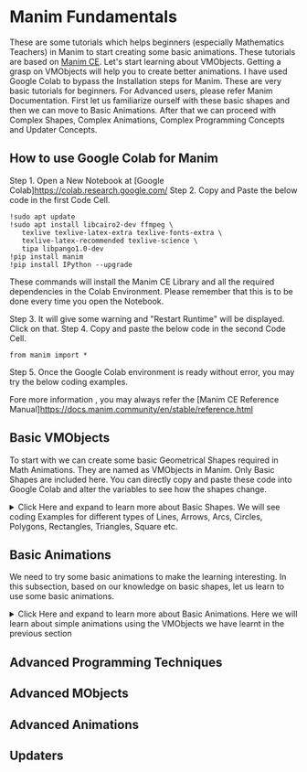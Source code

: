 # Manim Fundamentals
These are some tutorials which helps beginners (especially Mathematics Teachers) in Manim to start creating some basic animations. These tutorials are based on [Manim CE](https://docs.manim.community/).
Let's start learning about VMObjects. Getting a grasp on VMObjects will help you to create better animations. I have used Google Colab to bypass the Installation steps for Manim. These are very basic tutorials for beginners. For Advanced users, please refer Manim Documentation. First let us familiarize ourself with these basic shapes and then we can move to Basic Animations. After that we can proceed with Complex Shapes, Complex Animations, Complex Programming Concepts and Updater Concepts.

## How to use Google Colab for Manim
 Step 1. Open a New Notebook at [Google Colab]https://colab.research.google.com/
 Step 2. Copy and Paste the below code in the first Code Cell.
 ```
!sudo apt update
!sudo apt install libcairo2-dev ffmpeg \
    texlive texlive-latex-extra texlive-fonts-extra \
    texlive-latex-recommended texlive-science \
    tipa libpango1.0-dev
!pip install manim
!pip install IPython --upgrade
```

These commands will install the Manim CE Library and all the required dependencies in the Colab Environment. Please remember that this is to be done every time you open the Notebook.

Step 3. It will give some warning and "Restart Runtime" will be displayed. Click on that.
Step 4. Copy and paste the below code in the second Code Cell.

```
from manim import *
```
Step 5. Once the Google Colab environment is ready without error, you may try the below coding examples.

Fore more information , you may always refer the [Manim CE Reference Manual]https://docs.manim.community/en/stable/reference.html 

## Basic VMObjects
To start with we can create some basic Geometrical Shapes required in Math Animations. They are named as VMObjects in Manim. Only Basic Shapes are included here. You can directly copy and paste these code into Google Colab and alter the variables to see how the shapes change.

<details>
<summary> Click Here and expand to learn more about Basic Shapes. We will see coding Examples for different types of Lines, Arrows, Arcs, Circles, Polygons, Rectangles, Triangles, Square etc. </summary>
    
## 1. Lines
### Example 1

```css
    \\code for coloring
%%manim -qm -v WARNING LineExample1

class LineExample1(Scene):
    def construct(self):

      line1=Line(1*RIGHT,1*LEFT)
      self.add(line1)
```
![LineExample1](https://github.com/sajanpphilip/manim_fundamentals/assets/104676396/b68b6967-39f1-4bab-9108-d8f3c684f441)

### Example 2

```
%%manim -qm -v WARNING LineExample2

class LineExample2(Scene):
    def construct(self):

      line1=Line([0,0,0], [2,2,2])
      self.add(line1)
```
![LineExample2](https://github.com/sajanpphilip/manim_fundamentals/assets/104676396/7e5cb674-9814-453e-9c4c-99f7b7b38442)


### Example 3

```
%%manim -qm -v WARNING LineExample3

class LineExample3(Scene):
    def construct(self):

      dot1=Dot(UP)
      dot2=Dot(DOWN)
      line=Line(dot1,dot2)
      self.add(dot1,dot2,line)
```
![LineExample3](https://github.com/sajanpphilip/manim_fundamentals/assets/104676396/5cdab846-394f-4ef9-8405-91a865306b88)

### Exampele 4

```
%%manim -qm -v WARNING LineExample4

class LineExample4(Scene):
    def construct(self):

      circle1=Circle(radius=1).move_to(2*RIGHT)
      circle2=Circle(radius=2).move_to(2*LEFT)
      line=Line(circle1.get_center(),circle2.get_center())
      self.add(circle1,circle2,line)

````
![LineExample4](https://github.com/sajanpphilip/manim_fundamentals/assets/104676396/ed76c834-1b85-465c-824c-5889a85b61c1) 

### Line Example 5

```
%%manim -qm -v WARNING LineExample5

class LineExample5(Scene):
    def construct(self):

      dot1=Dot(UP)
      dot2=Dot(DOWN)
      dot3=Dot(2*RIGHT, color = RED)
      line=Line(dot1,dot2)
      proj_point = line.get_projection(dot3.get_center()) # dot3.get_center() is used to get the exact coordinate
      dot4= Dot(proj_point, color = RED)
      proj_line = Line(dot3.get_center(),proj_point, color = BLUE)
      self.add(dot1,dot2,dot3,dot4,line,proj_line)

```
![Example 5](https://github.com/sajanpphilip/manim_fundamentals/assets/104676396/21e0fcf9-86ce-4695-85fb-a5bf6f903341)

### Line Example 6

```
%%manim -qm -v WARNING LineExample6

class LineExample6(Scene):
    def construct(self):

      square1=Square(side_length = 2.0, color = RED).shift(2*RIGHT)
      square2=Square(side_length = 1.0, color = BLUE).shift(2*LEFT)
      line=Line(square1.get_corner(UR),square2.get_edge_center(DOWN))
      self.add(square1,square2,line)

```
![Example 6](https://github.com/sajanpphilip/manim_fundamentals/assets/104676396/f116f199-1068-4a47-a952-7cc6b874e575)


### Line Example 7

```
%%manim -qm -v WARNING LineExample7

class LineExample7(Scene):
    def construct(self):

      line1 = Line()
      line2 = Line()
      line3 = Line()
      line4 = Line()
      lines = VGroup(line1, line2, line3, line4).arrange(DOWN, buff=1)
      self.add(lines)
```
![Example 7](https://github.com/sajanpphilip/manim_fundamentals/assets/104676396/8fe125c1-6977-4400-873d-eec82a8b3dc0)

### Line Example 8

```
%%manim -qm -v WARNING LineExample8

class LineExample8(Scene):
    def construct(self):

      line1 = Line(color = PURPLE, stroke_width = 40)
      line2 = Line(color = BLUE_D, stroke_width = 40)
      line3 = Line(color = BLUE_C,stroke_width = 40)
      line4 = Line(color = GREEN_D, stroke_width = 40)
      line5 = Line(color = YELLOW_C, stroke_width = 40)
      line6 = Line(color = GOLD, stroke_width = 40)
      line7 = Line (color = RED, stroke_width = 40)
      lines = VGroup(line1, line2, line3, line4, line5, line6,line7).arrange(DOWN, buff = 0.4)
      self.add(lines)
```
![Example 8](https://github.com/sajanpphilip/manim_fundamentals/assets/104676396/cc53d50d-4941-4561-84e6-14995338ff25)

  
## 1.1 Dashed Lines
### Example 1
```
%%manim -qm -v WARNING DashedLineExample1 

class DashedLineExample1(Scene):
    def construct(self):

      dashed_line1 = DashedLine(2*UL, 2*UR)
      dashed_line2 = DashedLine(2*LEFT, 2*RIGHT, dash_length = 0.5)      
      dashed_line3 = DashedLine(2*DL, 2*DR, dash_length = 0.5, dashed_ratio = 0.9)
      dashed_line4 = DashedLine(dashed_line1.get_end(),dashed_line2.get_start())
      dashed_line5 = DashedLine(dashed_line2.get_last_handle(), dashed_line3.get_first_handle())


      self.add(dashed_line1, dashed_line2, dashed_line3,dashed_line4, dashed_line5)
```
![Dashed_Line Example 1](https://github.com/sajanpphilip/manim_fundamentals/assets/104676396/d7ad2f0e-84c3-4067-a67b-00f01f8bb477)





## 1.2 Arrow
### Example 1 

```
%%manim -qm -v WARNING ArrowExample1 

class ArrowExample1(Scene):
   def construct(self):

      arrow1 = Arrow(stroke_width=5, buff=0.1, max_tip_length_to_length_ratio=0.1, max_stroke_width_to_length_ratio=5, start=UL, end = UR, color = RED)
      arrow2 = Arrow(stroke_width=10, buff=0.2, max_tip_length_to_length_ratio=0.25, max_stroke_width_to_length_ratio=10, start = LEFT, end = RIGHT, color = BLUE)
      arrow3 = Arrow(stroke_width=20, buff=0.4, max_tip_length_to_length_ratio=0.5, max_stroke_width_to_length_ratio=20, start = DL, end = DR, color = GREEN)
      

      self.add(arrow1, arrow2, arrow3)
```
![Arrow](https://github.com/sajanpphilip/manim_fundamentals/assets/104676396/3368c97b-2071-494f-b016-d4a383bc73a6)

## 1.3 Double Arrow
### Example 1
```
%%manim -qm -v WARNING DoubleArrowExample1 

class DoubleArrowExample1(Scene):
   def construct(self):

      double_arrow1 = DoubleArrow(stroke_width=5, buff=0.1, max_tip_length_to_length_ratio=0.1, max_stroke_width_to_length_ratio=5, start=UL, end = UR, color = RED)
      double_arrow2 = DoubleArrow(stroke_width=10, buff=0.2, max_tip_length_to_length_ratio=0.25, max_stroke_width_to_length_ratio=10, start = LEFT, end = RIGHT, color = BLUE)
      double_arrow3 = DoubleArrow(stroke_width=20, buff=0.4, max_tip_length_to_length_ratio=0.5, max_stroke_width_to_length_ratio=20, start = DL, end = DR, color = GREEN)
      

      self.add(double_arrow1, double_arrow2, double_arrow3)
```
![doublearrow](https://github.com/sajanpphilip/manim_fundamentals/assets/104676396/c719d7e1-659b-4ce9-bd99-a436b57cfb15)

## 1.4 Tangent Line
### Example 1

```
%%manim -qm -v WARNING TangentLineExample1 

class TangentLineExample1(Scene):
    def construct(self):
      
        circle = Circle(radius=3)
        line_1 = TangentLine(circle, alpha = 0.0, length = 5, color=RED) 
        line_2 = TangentLine(circle, alpha = 0.25, length = 5, color=BLUE)
        line_3 = TangentLine(circle, alpha = 0.5, length = 5, color = GREEN) 
        line_4 = TangentLine(circle, alpha = 0.75, length = 5, color = YELLOW) 

        self.add(circle, line_1, line_2, line_3, line_4)
```
![Tangent Line](https://github.com/sajanpphilip/manim_fundamentals/assets/104676396/86620eaa-be69-4dec-8cdc-73d973daa0c7)

## 2. Arc
### Example 1

```
%%manim -qm -v WARNING ArcExample1 

class ArcExample1(Scene):
    def construct(self):
        arc1 = Arc(radius=1.0, start_angle=0, angle = 3*PI/4.0, num_components=15, arc_center=2*RIGHT)
        line1= Line(arc1.get_center(), arc1.get_start(), color = YELLOW)
        line2 = Line(arc1.get_center(), arc1.get_end(), color = BLUE)
        

        self.add(arc1,line1, line2)
```

![arc](https://github.com/sajanpphilip/manim_fundamentals/assets/104676396/ca1b96ce-5df2-4569-914d-ea4757d1b76a)

## 2.1 Circle
### Example 1

```
%%manim -qm -v WARNING CircleExample1

class CircleExample1(Scene):
    def construct(self):
      
        circle_1 = Circle(radius=1.0, color = BLUE).move_to(2*RIGHT)
        circle_2 = Circle(radius=1.5, color=RED).next_to(circle_1, buff=0.5)
        circle_3 = Circle(radius=1.0, color=GOLD, fill_opacity=0.5)
        circle_4 = Circle(radius = 0.5, color = WHITE)
        circle_5 = Circle(radius = 0.5, color = GREEN)
        circle_6 = Circle(radius = 0.5, color = PURPLE)
        circle_7 = Circle.from_three_points(2*LEFT,2*DOWN,1*LEFT)
        circ_group = Group(circle_4, circle_5, circle_6).arrange(buff=0.5).move_to(2*UP)


        self.add(circle_1, circle_2, circle_3, circle_4, circ_group, circle_7)
```
![circle](https://github.com/sajanpphilip/manim_fundamentals/assets/104676396/a866d6ff-8538-4edb-80ae-b421a4167b31)

### Example 2

```
%%manim -qm -v WARNING CircleExample2

class CircleExample2(Scene):
    def construct(self):
      
        circle_1 = Circle(radius=3.0, color = BLUE).move_to(2*RIGHT)
        p1 = circle_1.point_at_angle(PI/2.0)
        p2 = circle_1.point_at_angle(3*PI/2.0)
        p3 = circle_1.point_at_angle(PI)
        p4 = circle_1.point_at_angle(0)
        line1 = Line(p1,p2, color = RED)
        line2 = Line(p3,p4, color = GREEN)

        self.add(circle_1, line1, line2)
```
![circle 2](https://github.com/sajanpphilip/manim_fundamentals/assets/104676396/a1b05d9e-69d3-4b83-a1fa-7ad3d5f157c3)

### Example 3

```
%%manim -qm -v WARNING CircleExample3

class CircleExample3(Scene):
    def construct(self):

      triangle1 = Triangle (color = RED).move_to(5*LEFT)
      circle_1 = Circle(color = WHITE).surround(triangle1,buffer_factor=1.5)
      triangle2 = Triangle (color= BLUE).move_to(2*LEFT)
      circle_2 = Circle(color = GREEN).surround(triangle2,buffer_factor = 0.25)
      line = Line(0.5*LEFT, 0.5*RIGHT)
      circle_3 = Circle(color = GOLD).surround(line)
      square1 = Square(side_length=1.0).move_to(2*RIGHT)
      circle_4 = Circle(color = BLUE).surround(square1,buffer_factor=1.5)
      square2 = Square(side_length=1.0).move_to(5*RIGHT)
      circle_5 = Circle(color = YELLOW).surround(square2,buffer_factor=0.25)

      self.add(triangle1, triangle2, line, square1, square2, circle_1, circle_2, circle_3, circle_4, circle_5)
```

![circle 3](https://github.com/sajanpphilip/manim_fundamentals/assets/104676396/a75c12eb-0d9a-4794-9770-aba775b65f01)
## 2.2 Ellipse

### Example 1
```
%%manim -qm -v WARNING EllipseExample1

class EllipseExample1(Scene):
    def construct(self):
        ellipse_1 = Ellipse(width=2.0, height=4.0, color=RED,).move_to(2*LEFT)
        ellipse_2 = Ellipse(width=4.0, height=3.0, color=BLUE, fill_color= BLUE, fill_opacity = 0.5).move_to(2*UR)
        
        self.add(ellipse_1,ellipse_2)
```
![ellipse example](https://github.com/sajanpphilip/manim_fundamentals/assets/104676396/4cfd6599-b383-417b-88ed-1e875a07c8ba)


## 2.3 ArcBetweenPoints

### Example 1
```
%%manim -qm -v WARNING ArcBetweenPointsExample1

class ArcBetweenPointsExample1(Scene):
    def construct(self):
      arc1=ArcBetweenPoints(start = 2.0*RIGHT, end = 2.0*UP, stroke_color = RED, stroke_width = 2.0)
      arc2=ArcBetweenPoints(start = 3.0*LEFT, end = ORIGIN, stroke_color = BLUE)
      arc3=ArcBetweenPoints(start = 1.0*UP, end = 1.0*LEFT,radius=7.0, color = GREEN)
      arc4 = ArcBetweenPoints(start = 1*RIGHT, end = 2.5*UP, angle = 3.14, color = PURPLE)
      self.add(arc1,arc2,arc3,arc4)
```

![arcpoints](https://github.com/sajanpphilip/manim_fundamentals/assets/104676396/f3d75bdf-18e8-4929-8f71-292b6df00067)

## 2.4 CurvedArrow

### Example 1
```
%%manim -qm -v WARNING CurvedArrowExample1

class CurvedArrowExample1(Scene):
   def construct(self):

      c_arrow1 = CurvedArrow(stroke_width=5,start_point=UL, end_point = UR, color = RED)
      c_arrow2 = CurvedArrow(stroke_width=10,start_point = LEFT, end_point = RIGHT, color = BLUE)
      c_arrow3 = CurvedArrow(stroke_width=20, start_point = DL, end_point = DR, color = GREEN)


      self.add(c_arrow1, c_arrow2, c_arrow3)
```
![carrow](https://github.com/sajanpphilip/manim_fundamentals/assets/104676396/e3a2339e-3596-4cc9-b0b7-f245e738a7af)

## 2.5 CurvedDoubleArrow

```
%%manim -qm -v WARNING CurvedDoubleArrowExample1

class CurvedDoubleArrowExample1(Scene):
   def construct(self):

      cd_arrow1 = CurvedDoubleArrow(stroke_width=5,start_point=UL, end_point = UR, color = RED)
      cd_arrow2 = CurvedDoubleArrow(stroke_width=10,start_point = LEFT, end_point = RIGHT, color = BLUE)
      cd_arrow3 = CurvedDoubleArrow(stroke_width=20, start_point = DL, end_point = DR, color = GREEN)


      self.add(cd_arrow1, cd_arrow2, cd_arrow3)
```

 ![cdarrow](https://github.com/sajanpphilip/manim_fundamentals/assets/104676396/042a7ed8-7deb-4715-ab09-99f60da52e8b)

 ## 2.6 Annulus
 ```
%%manim -qm -v WARNING AnnulusExample1

class AnnulusExample1(Scene):
    def construct(self):

        annulus_1 = Annulus(inner_radius=1, outer_radius=2).shift(1*UL)
        annulus_2 = Annulus(inner_radius=0.5, outer_radius=0.9, color=RED, fill_opacity = 0.5, stroke_width=3).next_to(annulus_1, RIGHT)
        
        self.add(annulus_1, annulus_2)

```
![annulus](https://github.com/sajanpphilip/manim_fundamentals/assets/104676396/a6d6d1a8-cc4c-4bb6-8eb8-397adc16a19e)


## 2.7  Dot

```
%%manim -qm -v WARNING DotExample1

class DotExample1(Scene):
    def construct(self):

        dot1 = Dot(point=2*LEFT, radius=0.1, stroke_width=2, fill_opacity=0.5, color=BLUE)
        dot2 = Dot(point = 2*RIGHT, color = GREEN)
        l_dot3 = LabeledDot(Text("ii", color=BLUE))
        l_dot4 = LabeledDot(Text("3", color = WHITE, font_size = 15), radius = 0.2, fill_opacity = 0.5).next_to(dot1)
        l_dot5 = LabeledDot(MathTex("x", color = GOLD)).next_to(dot2)
        a_dot6 = AnnotationDot(radius = 1.0, stroke_width = 2, stroke_color = RED, fill_color = RED, fill_opacity=0.2)
        

        
        self.add(dot1,dot2,l_dot3,l_dot4, l_dot5, a_dot6)
```
![dot](https://github.com/sajanpphilip/manim_fundamentals/assets/104676396/8b81bc6e-d309-4da4-8840-598a4dcd9c14)

## 3. Polygram
```
%%manim -qm -v WARNING PolygramExample

class PolygramExample(Scene):
    def construct(self):

      polygram = Polygram([[0, 2, 0],[1, 3, 1], [3, -1, 0], [3, -1, 0],[1, 2, 3],[2, -3, 2]],
                            [[-1, -1, 2],[1, -3, 2],[2, -1, 2]],color = RED)

      self.add(polygram)
```

![polygram](https://github.com/sajanpphilip/manim_fundamentals/assets/104676396/8032e274-4d53-441e-9646-6bd3c8e8cd31)

## 3.1 Regular Polygram
```%%manim -qm -v WARNING RegularPolygramExample

class RegularPolygramExample(Scene):
    def construct(self):
        pentagram = RegularPolygram(5, radius=2)
        hexagram = RegularPolygram(6, radius = 2.5, density = 2, start_angle=3*PI/4.0, color = RED).next_to(pentagram)
        decagram = RegularPolygram(10, radius = 2.5, density = 4, start_angle=PI/4.0, color = GREEN).next_to(pentagram, LEFT)
        
        self.add(pentagram, hexagram, decagram)
```
![regpolygram](https://github.com/sajanpphilip/manim_fundamentals/assets/104676396/ff0f3ed4-3d00-4965-b729-caef190c3c20)

## 3.2 Polygon
```
%%manim -qm -v WARNING PolygonExample

class PolygonExample(Scene):
    def construct(self):

      polygon = Polygon([0, 2, 0],[1,3,1], [3, -1, 0], [3, -1, 0],[1, 1, 3],[2, -3,2 ],color = RED)

      self.add(polygon)
```
![polygon](https://github.com/sajanpphilip/manim_fundamentals/assets/104676396/b5dee489-edc3-4378-a6ce-e2390eaed29a)

## 3.3 Regular Polygon

```
%%manim -qm -v WARNING RegularPolygonExample

class RegularPolygonExample(Scene):
    def construct(self):
        poly_1 = RegularPolygon(n=6)
        poly_2 = RegularPolygon(n=6, start_angle=30*DEGREES, color=GREEN, radius = 2).next_to(poly_1, LEFT)
        poly_3 = RegularPolygon(n=10, color=RED, radius = 1.5, fill_color = GOLD, fill_opacity = 0.5).next_to(poly_1, RIGHT)

        self.add(poly_1,poly_2,poly_3)
```
![regpolygon](https://github.com/sajanpphilip/manim_fundamentals/assets/104676396/740ca596-2d79-4d5c-b635-d89cbe322384)

## 3.4 Triangle
```
%%manim -qm -v WARNING TriangleExample

class TriangleExample(Scene):
    def construct(self):
        triangle_1 = Triangle()
        triangle_2 = Triangle(color=RED, fill_color = RED, fill_opacity = 0.5, stroke_color = WHITE, stroke_width = 5.0).scale(2).rotate(45*DEGREES).next_to(triangle_1)
        self.add(triangle_1, triangle_2)
```

![triangle](https://github.com/sajanpphilip/manim_fundamentals/assets/104676396/a344eb16-734e-4b7e-b073-72293746f401)

## 3.5 Rectangle

```
%%manim -qm -v WARNING RectangleExample

class RectangleExample(Scene):
    def construct(self):

        rect1 = Rectangle(width=4.0, height=2.0, grid_xstep=1.0, grid_ystep=1)
        rect2 = Rectangle(width=3.0, height=2.0, color = RED, fill_opacity = 0.5). next_to(rect1, LEFT)
        r_rect3 = RoundedRectangle(corner_radius = 0.2, width=4.0, height=1.0, color = BLUE, fill_opacity = 0.2). next_to(rect1, LEFT).next_to(rect1,RIGHT)

        self.add(rect1,rect2, r_rect3)
```
![rectangle](https://github.com/sajanpphilip/manim_fundamentals/assets/104676396/3a8bb69a-48fc-454c-8216-5f2f540b54fa)

## 3.6  Square
```
%%manim -qm -v WARNING SquareExample

class SquareExample(Scene):
    def construct(self):

        square_1 = Square(side_length=2.0)
        square_2 = Square(side_length=3.0, color=RED).next_to(square_1, LEFT)
        square_3 = Square(side_length=1.0, color = BLUE, fill_opacity = 0.2).next_to(square_1, RIGHT)

        self.add(square_1, square_2, square_3)
```
![square](https://github.com/sajanpphilip/manim_fundamentals/assets/104676396/1c7e666d-c0f4-4edc-9412-22b0fb34f5c3)

## 3.7 Star
```
%%manim -qm -v WARNING StarExample

class StarExample(Scene):
    def construct(self):
        star1 = Star(7, outer_radius = 2.0, density = 2, color=RED)
        star2 = Star(8, outer_radius = 2.0, density = 3, color=PURPLE).next_to(star1, RIGHT)
        star3 = Star(9, outer_radius = 1.0, density = 4, color = GOLD, fill_opacity = 0.3 ).next_to(star1, LEFT)
        
        self.add(star1,star2,star3)
```

![star](https://github.com/sajanpphilip/manim_fundamentals/assets/104676396/17be2a45-cf7e-4460-b695-d955091aaaa7)

</details>

## Basic Animations
We need to try some basic animations to make the learning interesting. In this subsection, based on our knowledge on basic shapes, let us learn to use some basic animations.

<details>
<summary> Click Here and expand to learn more about Basic Animations. Here we will learn about simple animations using the VMObjects we have learnt in the previous section </summary>
    
## FadeIn

### Example 1

```
%%manim -qm -v WARNING FadeInExample1

class FadeInExample1(Scene):
    def construct(self):

        sq1 = Square(color=BLUE, fill_opacity = 0.5)
        sq2 = Square(color=GREEN, fill_opacity = 0.5).next_to(sq1)
        sq3 = Square(color=YELLOW, fill_opacity = 0.5).next_to(sq1,LEFT)
        sq4 = Square(color = RED, fill_opacity = 0.5).next_to(sq1, DOWN)
        dot = Dot(3.5*UL)
        
        self.play(FadeIn(sq1))
        self.wait()
        self.play(FadeIn(sq2,shift=UP))
        self.wait()
        self.add(dot)
        self.wait()
        self.play(FadeIn(sq3,target_position = dot))
        self.wait()
        self.play(FadeIn(sq4, scale = 2.0))
        self.wait()
```
![anim](https://github.com/sajanpphilip/manim_fundamentals/assets/104676396/a3b27226-88c4-4407-adff-1bd0e35cb7d1)

## FadeOut

### Example 1
```
%%manim -qm -v WARNING FadeInExample1

class FadeInExample1(Scene):
    def construct(self):

        sq1 = Square(color=BLUE, fill_opacity = 0.5)
        sq2 = Square(color=GREEN, fill_opacity = 0.5).next_to(sq1)
        sq3 = Square(color=YELLOW, fill_opacity = 0.5).next_to(sq1,LEFT)
        sq4 = Square(color = RED, fill_opacity = 0.5).next_to(sq1, DOWN)
        dot = Dot(3.5*UL)
        
        self.add(sq1,sq2,sq3,sq4,dot)
        self.wait()
        self.play(FadeOut(sq1))
        self.wait()
        self.play(FadeOut(sq2,shift=DOWN))
        self.wait()
        self.add(dot)
        self.wait()
        self.play(FadeOut(sq3,target_position = dot))
        self.wait()
        self.play(FadeOut(sq4, scale = 2.0))
        self.wait()
```
![fadeout gif](https://github.com/sajanpphilip/manim_fundamentals/assets/104676396/b900482a-022c-452f-8c67-00972faa91ae)


</details>

## Advanced Programming Techniques

## Advanced MObjects

## Advanced Animations

## Updaters
